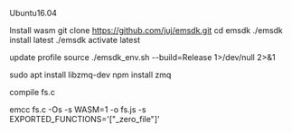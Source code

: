 Ubuntu16.04

Install wasm
git clone https://github.com/juj/emsdk.git
cd emsdk
./emsdk install latest
./emsdk activate latest

update profile
source ./emsdk_env.sh --build=Release 1>/dev/null 2>&1

sudo apt install libzmq-dev
npm install zmq

compile fs.c

emcc fs.c -Os -s WASM=1 -o fs.js -s EXPORTED_FUNCTIONS='["_zero_file"]'
